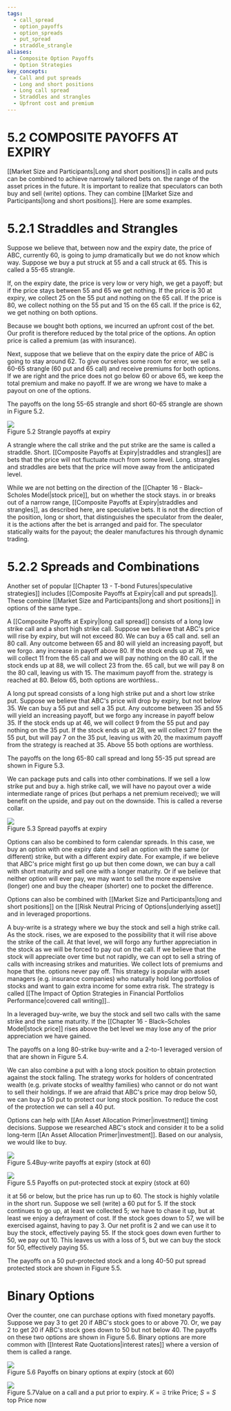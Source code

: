```yaml
---
tags:
  - call_spread
  - option_payoffs
  - option_spreads
  - put_spread
  - straddle_strangle
aliases:
  - Composite Option Payoffs
  - Option Strategies
key_concepts:
  - Call and put spreads
  - Long and short positions
  - Long call spread
  - Straddles and strangles
  - Upfront cost and premium
---
```


# 5.2 COMPOSITE PAYOFFS AT EXPIRY  

[[Market Size and Participants|Long and short positions]] in calls and puts can be combined to achieve narrowly tailored bets on. the range of the asset prices in the future. It is important to realize that speculators can both buy and sell (write) options. They can combine [[Market Size and Participants|long and short positions]]. Here are some examples.  

# 5.2.1 Straddles and Strangles  

Suppose we believe that, between now and the expiry date, the price of ABC, currently 60, is going to jump dramatically but we do not know which way. Suppose we buy a put struck at 55 and a call struck at 65. This is called a 55-65 strangle.  

If, on the expiry date, the price is very low or very high, we get a payoff; but if the price stays between 55 and 65 we get nothing. If the price is 30 at expiry, we collect 25 on the 55 put and nothing on the 65 call. If the price is 80, we collect nothing on the 55 put and 15 on the 65 call. If the price is 62, we get nothing on both options.  

Because we bought both options, we incurred an upfront cost of the bet. Our profit is therefore reduced by the total price of the options. An option price is called a premium (as with insurance).  

Next, suppose that we believe that on the expiry date the price of ABC is going to stay around 62. To give ourselves some room for error, we sell a 60-65 strangle (60 put and 65 call) and receive premiums for both options. If we are right and the price does not go below 60 or above 65, we keep the total premium and make no payoff. If we are wrong we have to make a payout on one of the options.  

The payoffs on the long 55-65 strangle and short 60-65 strangle are shown in Figure 5.2.  

![](73ddbfa0ce621568cf1e3d553f7b0b55f22798189b837eb185bec00e353052d5.jpg)  
Figure 5.2 Strangle payoffs at expiry  

A strangle where the call strike and the put strike are the same is called a straddle. Short. [[Composite Payoffs at Expiry|straddles and strangles]] are bets that the price will not fluctuate much from some level. Long. strangles and straddles are bets that the price will move away from the anticipated level.  

While we are not betting on the direction of the [[Chapter 16 - Black–Scholes Model|stock price]], but on whether the stock stays. in or breaks out of a narrow range, [[Composite Payoffs at Expiry|straddles and strangles]], as described here, are speculative bets. It is not the direction of the position, long or short, that distinguishes the speculator from the dealer, it is the actions after the bet is arranged and paid for. The speculator statically waits for the payout; the dealer manufactures his through dynamic trading.  

# 5.2.2 Spreads and Combinations  

Another set of popular [[Chapter 13 - T-bond Futures|speculative strategies]] includes [[Composite Payoffs at Expiry|call and put spreads]]. These combine [[Market Size and Participants|long and short positions]] in options of the same type..  

A [[Composite Payoffs at Expiry|long call spread]] consists of a long low strike call and a short high strike call. Suppose we believe that ABC's price will rise by expiry, but will not exceed 80. We can buy a 65 call and. sell an 80 call. Any outcome between 65 and 80 will yield an increasing payoff, but we forgo. any increase in payoff above 80. If the stock ends up at 76, we will collect 11 from the 65 call and we will pay nothing on the 80 call. If the stock ends up at 88, we will collect 23 from the. 65 call, but we will pay 8 on the 80 call, leaving us with 15. The maximum payoff from the. strategy is reached at 80. Below 65, both options are worthless..  

A long put spread consists of a long high strike put and a short low strike put. Suppose we believe that ABC's price will drop by expiry, but not below 35. We can buy a 55 put and sell a 35 put. Any outcome between 35 and 55 will yield an increasing payoff, but we forgo any increase in payoff below 35. If the stock ends up at 46, we will collect 9 from the 55 put and pay nothing on the 35 put. If the stock ends up at 28, we will collect 27 from the 55 put, but will pay 7 on the 35 put, leaving us with 20, the maximum payoff from the strategy is reached at 35. Above 55 both options are worthless.  

The payoffs on the long 65-80 call spread and long 55-35 put spread are shown in Figure 5.3.  

We can package puts and calls into other combinations. If we sell a low strike put and buy a. high strike call, we will have no payout over a wide intermediate range of prices (but perhaps a net premium received); we will benefit on the upside, and pay out on the downside. This is called a reverse collar.  

![](53e444281d61ad8942960e2fe2094368075d8618734687e45fddafeb18576e68.jpg)  
Figure 5.3 Spread payoffs at expiry  

Options can also be combined to form calendar spreads. In this case, we buy an option with one expiry date and sell an option with the same (or different) strike, but with a different expiry date. For example, if we believe that ABC's price might first go up but then come down, we can buy a call with short maturity and sell one with a longer maturity. Or if we believe that neither option will ever pay, we may want to sell the more expensive (longer) one and buy the cheaper (shorter) one to pocket the difference.  

Options can also be combined with [[Market Size and Participants|long and short positions]] on the [[Risk Neutral Pricing of Options|underlying asset]] and in leveraged proportions.  

A buy-write is a strategy where we buy the stock and sell a high strike call. As the stock. rises, we are exposed to the possibility that it will rise above the strike of the call. At that level, we will forgo any further appreciation in the stock as we will be forced to pay out on the call. If we believe that the stock will appreciate over time but not rapidly, we can opt to sell a string of calls with increasing strikes and maturities. We collect lots of premiums and hope that the. options never pay off. This strategy is popular with asset managers (e.g. insurance companies) who naturally hold long portfolios of stocks and want to gain extra income for some extra risk. The strategy is called [[The Impact of Option Strategies in Financial  Portfolios Performance|covered call writing]]..  

In a leveraged buy-write, we buy the stock and sell two calls with the same strike and the same maturity. If the [[Chapter 16 - Black–Scholes Model|stock price]] rises above the bet level we may lose any of the prior appreciation we have gained.  

The payoffs on a long 80-strike buy-write and a 2-to-1 leveraged version of that are shown in Figure 5.4.  

We can also combine a put with a long stock position to obtain protection against the stock falling. The strategy works for holders of concentrated wealth (e.g. private stocks of wealthy families) who cannot or do not want to sell their holdings. If we are afraid that ABC's price may drop below 50, we can buy a 50 put to protect our long stock position. To reduce the cost of the protection we can sell a 40 put.  

Options can help with [[An Asset Allocation Primer|investment]] timing decisions. Suppose we researched ABC's stock and consider it to be a solid long-term [[An Asset Allocation Primer|investment]]. Based on our analysis, we would like to buy.  

![](7030cc897df1caf7c7fddbe12aff437a8d2539fa3cb871c0d7ef7a2a0e054d9d.jpg)  
Figure 5.4Buy-write payoffs at expiry (stock at 60)  

![](e7eacc546941799a707e66738274e58bbfd7c286572c14b82c8d5953a94ac498.jpg)  
Figure 5.5 Payoffs on put-protected stock at expiry (stock at 60)  

it at 56 or below, but the price has run up to 60. The stock is highly volatile in the short run. Suppose we sell (write) a 60 put for 5. If the stock continues to go up, at least we collected 5; we have to chase it up, but at least we enjoy a defrayment of cost. If the stock goes down to 57, we will be exercised against, having to pay 3. Our net profit is 2 and we can use it to buy the stock, effectively paying 55. If the stock goes down even further to 50, we pay out 10. This leaves us with a loss of 5, but we can buy the stock for 50, effectively paying 55.  

The payoffs on a 50 put-protected stock and a long 40-50 put spread protected stock are shown in Figure 5.5.  

# Binary Options  

Over the counter, one can purchase options with fixed monetary payoffs. Suppose we pay 3 to get 20 if ABC's stock goes to or above 70. Or, we pay 2 to get 20 if ABC's stock goes down to 50 but not below 40. The payoffs on these two options are shown in Figure 5.6. Binary options are more common with [[Interest Rate Quotations|interest rates]] where a version of them is called a range.  

![](b3a544a263484b0db5e6a5f0e093bd9043664445dd9e37239b521c94740b6a79.jpg)  
Figure 5.6 Payoffs on binary options at expiry (stock at 60)  

![](9ffa686dd038a337b3ff4e15b7b00cf1076b14889e841b3768de4baa8839a8c0.jpg)  
Figure 5.7Value on a call and a put prior to expiry. $K={\mathfrak{S}}$ trike Price; $S=S$ top Price now  